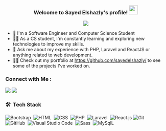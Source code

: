 
<h3 align="center">
  Welcome to Sayed Elshazly's profile!
  <img src="https://media.giphy.com/media/hvRJCLFzcasrR4ia7z/giphy.gif" width="28">
</h3>

<!-- Typing SVG by DenverCoder1 - https://github.com/DenverCoder1/readme-typing-svg -->
<p align="center">
  <a href="https://github.com/DenverCoder1/readme-typing-svg"><img src="https://readme-typing-svg.herokuapp.com/?lines=PHP%20|%20Laravel%20developer;Always%20learning%20new%20things&font=Fira%20Code&center=true&width=440&height=45&color=f75c7e&vCenter=true&size=22"></a>
</p> 

- 🏢 I'm a Software Engineer and Computer Science Student
- 👨‍💻 As a CS student, I'm constantly learning and exploring new technologies to improve my skills.
- 💬 Ask me about my experience with PHP, Laravel and ReactJS or anything related to web development.
- 👨‍💻 Check out my portfolio at https://github.com/sayedelshazly/ to see some of the projects I've worked on.


### Connect with Me :

<a href="https://www.linkedin.com/in/sayed-elshazly-b4098223a/" target="_blank"><img src="https://img.shields.io/badge/-Sayed%20Elshazly-0077B5?style=for-the-badge&logo=Linkedin&logoColor=white"/></a>
<a href="https://www.facebook.com/sayed.elshazle.7" target="_blank"><img src="https://img.shields.io/badge/-Sayed%20Elshazly-0077B5?style=for-the-badge&logo=Facebook&logoColor=white"/></a>
### 🛠 &nbsp;Tech Stack
![Bootstrap](https://img.shields.io/badge/-Bootstrap-05122A?style=flat&logo=bootstrap&logoColor=563D7C)&nbsp;
![HTML](https://img.shields.io/badge/-HTML-05122A?style=flat&logo=HTML5)&nbsp;
![CSS](https://img.shields.io/badge/-CSS-05122A?style=flat&logo=CSS3&logoColor=1572B6)&nbsp;
![PHP](https://img.shields.io/badge/-PHP-05122A?style=flat&logo=PHP&logoColor=1572B6)&nbsp;
![Laravel](https://img.shields.io/badge/-Laravel-05122A?style=flat&logo=Laravel)&nbsp;
![React.js](https://img.shields.io/badge/-React-05122A?style=flat&logo=react)
![Git](https://img.shields.io/badge/-Git-05122A?style=flat&logo=git)&nbsp;
![GitHub](https://img.shields.io/badge/-GitHub-05122A?style=flat&logo=github)&nbsp;
![Visual Studio Code](https://img.shields.io/badge/-Visual%20Studio%20Code-05122A?style=flat&logo=visual-studio-code&logoColor=007ACC)&nbsp;
![Sass](https://img.shields.io/badge/-Sass-05122A?style=flat&logo=sass)&nbsp;
![MySqlL](https://img.shields.io/badge/-MySql-05122A?style=flat&logo=MySql)&nbsp;




